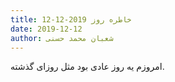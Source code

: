 ```yaml
---
title: خاطره روز 2019-12-12
date: 2019-12-12
author: شعبان محمد حسنی
---
```


امروزم یه روز عادی بود مثل روزای گذشته.